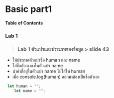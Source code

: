 # Basic part1

**Table of Contents**
### Lab 1


> ### Lab 1 ตัวแปรและประเภทของข้อมูล > slide 43

- ให้ประกาศตัวแปรชื่อ human และ name
- ใส่ชื่อตัวเองลงในตัวแปร name
- นำค่าที่อยู่ในตัวแปร name ไปใส่ให้ human
- เมื่อ console.log(human) ออกมาต้องเป็นชื่อตัวเอง



```javascript
 let human = "";
    let name = "";
    
```
